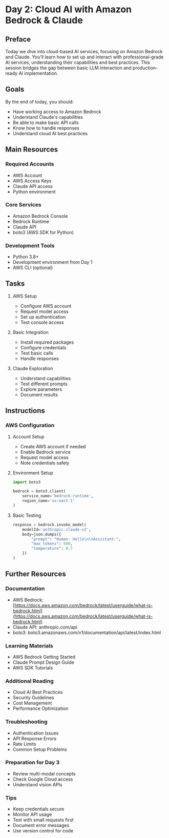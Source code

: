 # Day 2: Cloud AI with Amazon Bedrock & Claude

## Preface
Today we dive into cloud-based AI services, focusing on Amazon Bedrock and Claude. You'll learn how to set up and interact with professional-grade AI services, understanding their capabilities and best practices. This session bridges the gap between basic LLM interaction and production-ready AI implementation.

## Goals
By the end of today, you should:
- Have working access to Amazon Bedrock
- Understand Claude's capabilities
- Be able to make basic API calls
- Know how to handle responses
- Understand cloud AI best practices

## Main Resources
### Required Accounts
- AWS Account
- AWS Access Keys
- Claude API access
- Python environment

### Core Services
- Amazon Bedrock Console
- Bedrock Runtime
- Claude API
- boto3 (AWS SDK for Python)

### Development Tools
- Python 3.8+
- Development environment from Day 1
- AWS CLI (optional)

## Tasks
1. AWS Setup
   - Configure AWS account
   - Request model access
   - Set up authentication
   - Test console access

2. Basic Integration
   - Install required packages
   - Configure credentials
   - Test basic calls
   - Handle responses

3. Claude Exploration
   - Understand capabilities
   - Test different prompts
   - Explore parameters
   - Document results

## Instructions
### AWS Configuration
1. Account Setup
   - Create AWS account if needed
   - Enable Bedrock service
   - Request model access
   - Note credentials safely

2. Environment Setup
   ```python
   import boto3
   
   bedrock = boto3.client(
       service_name='bedrock-runtime',
       region_name='us-east-1'
   )
   ```

3. Basic Testing
   ```python
   response = bedrock.invoke_model(
       modelId='anthropic.claude-v2',
       body=json.dumps({
           "prompt": "Human: Hello\n\nAssistant:",
           "max_tokens": 500,
           "temperature": 0.7
       })
   )
   ```

## Further Resources
### Documentation
- AWS Bedrock: [https://docs.aws.amazon.com/bedrock/latest/userguide/what-is-bedrock.html](https://docs.aws.amazon.com/bedrock/latest/userguide/what-is-bedrock.html)
- Claude API: anthropic.com/api
- boto3: boto3.amazonaws.com/v1/documentation/api/latest/index.html

### Learning Materials
- AWS Bedrock Getting Started
- Claude Prompt Design Guide
- AWS SDK Tutorials

### Additional Reading
- Cloud AI Best Practices
- Security Guidelines
- Cost Management
- Performance Optimization

### Troubleshooting
- Authentication Issues
- API Response Errors
- Rate Limits
- Common Setup Problems

### Preparation for Day 3
- Review multi-modal concepts
- Check Google Cloud access
- Understand vision APIs

### Tips
- Keep credentials secure
- Monitor API usage
- Test with small requests first
- Document error messages
- Use version control for code